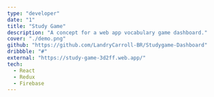 ```yaml
---
type: "developer"
date: "1"
title: "Study Game"
description: "A concept for a web app vocabulary game dashboard."
cover: "./demo.png"
github: "https://github.com/LandryCarroll-BR/Studygame-Dashboard"
dribbble: "#"
external: "https://study-game-3d2ff.web.app/"
tech:
  - React
  - Redux
  - Firebase
---
```

